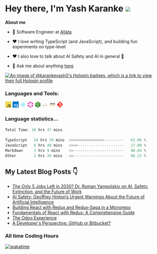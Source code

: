 # Hey there, I'm Yash Karanke <img src="https://media.giphy.com/media/hvRJCLFzcasrR4ia7z/giphy.gif" width="25px">


**About me**

- 💼 Software Engineer at [Allata](https://www.allata.com/)

- ❤️ I love writing TypeScript (and JavaScript), and building fun experiments on type-level

- ❤️ I also love to talk about AI Safety and AI in general 🤖

- 💬 Ask me about anything [here](https://github.com/dextel2/dextel2/issues)

[![An image of @karankeyash0's Holopin badges, which is a link to view their full Holopin profile](https://holopin.me/karankeyash0)](https://holopin.io/@karankeyash0)

### Languages and Tools: 

<code><img height="20" src="https://raw.githubusercontent.com/github/explore/80688e429a7d4ef2fca1e82350fe8e3517d3494d/topics/javascript/javascript.png"></code>
<code><img height="20" src="https://raw.githubusercontent.com/github/explore/80688e429a7d4ef2fca1e82350fe8e3517d3494d/topics/typescript/typescript.png"></code>
<code><img height="20" src="https://raw.githubusercontent.com/github/explore/80688e429a7d4ef2fca1e82350fe8e3517d3494d/topics/react/react.png"></code>
<code><img height="20" src="https://raw.githubusercontent.com/github/explore/5c058a388828bb5fde0bcafd4bc867b5bb3f26f3/topics/graphql/graphql.png"></code>
<code><img height="20" src="https://raw.githubusercontent.com/github/explore/80688e429a7d4ef2fca1e82350fe8e3517d3494d/topics/nodejs/nodejs.png"></code>
<code><img height="20" src="https://raw.githubusercontent.com/github/explore/80688e429a7d4ef2fca1e82350fe8e3517d3494d/topics/mysql/mysql.png"></code>
<code><img height="20" src="https://raw.githubusercontent.com/github/explore/80688e429a7d4ef2fca1e82350fe8e3517d3494d/topics/aws/aws.png"></code>
<code><img height="20" src="https://raw.githubusercontent.com/github/explore/80688e429a7d4ef2fca1e82350fe8e3517d3494d/topics/git/git.png"></code>

 
### Language statistics...

<!--START_SECTION:waka-->

```rust
Total Time: 36 hrs 47 mins

TypeScript   24 hrs 39 mins  >>>>>>>>>>>>>>>>---------   62.86 %
JavaScript   6 hrs 40 mins   >>>>---------------------   17.00 %
Markdown     3 hrs 9 mins    >>-----------------------   08.04 %
Other        2 hrs 26 mins   >>-----------------------   06.22 %
```

<!--END_SECTION:waka-->



## My Latest Blog Posts 👇

<!-- HASHNODE_BLOG:START -->
- [The Only 5 Jobs Left in 2030? Dr. Roman Yampolskiy on AI, Safety, Extinction, and the Future of Work](https://karankeyash.hashnode.dev/5-jobs-left-2030-ai-safety-dr-roman-yampolskiy)
- [AI Safety: Geoffrey Hinton’s Urgent Warnings About the Future of Artificial Intelligence](https://karankeyash.hashnode.dev/ai-safety-geoffrey-hinton-warnings)
- [Building React with Redux and Redux-Saga in a Monorepo](https://karankeyash.hashnode.dev/building-react-with-redux-and-redux-saga-in-a-monorepo)
- [Fundamentals of React with Redux: A Comprehensive Guide](https://karankeyash.hashnode.dev/fundamentals-of-react-with-redux-guide)
- [The Odoo Experience](https://karankeyash.hashnode.dev/the-odoo-experience)
- [A Developer's Perspective: GitHub or Bitbucket?](https://karankeyash.hashnode.dev/a-developers-perspective-github-or-bitbucket)

<!-- HASHNODE_BLOG:END -->



### All time Coding Hours                                                                                                                                                 
[![wakatime](https://wakatime.com/badge/user/efc4928d-c420-4b31-a817-99b0e6502a8b.svg)](https://wakatime.com/@efc4928d-c420-4b31-a817-99b0e6502a8b)
